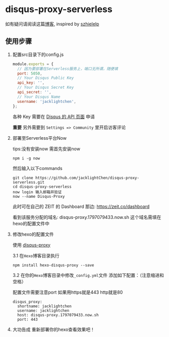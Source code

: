# disqus-proxy-serverless
如有疑问请阅读这篇[博客](https://blog.lightina.cn/2019/12/30/hexo+netlify&serverless+disqus/), inspired by [szhielelp](https://github.com/szhielelp)

## 使用步骤
1. 配置src目录下的config.js
    ``` js
    module.exports = {
      // 因为要部署在Serverless服务上，端口无所谓，随便填
      port: 5050, 
      // Your Disqus Public Key
      api_key: '',
      // Your Disqus Secret Key
      api_secret: '',
      // Your Disqus Name
      username: 'jacklightchen',
    };
    ```
    各种 Key 需要在 [Disqus 的 API 页面](https://disqus.com/api/applications/) 申请

    **重要** 另外需要到 `Settings => Community` 里开启访客评论

2. 部署至Serverless平台Now

    tips:没有安装now 需首先安装now
    ```
    npm i -g now
    ```
    然后输入以下commands
    ``` 
    git clone https://github.com/jacklightChen/disqus-proxy-serverless.git
    cd disqus-proxy-serverless
    now login 输入邮箱并验证
    now --name Disqus-Proxy
    ```
    此时可在自己的 ZEIT 的 Dashboard 那边: https://zeit.co/dashboard

    看到该服务分配的域名: disqus-proxy.1797079433.now.sh 这个域名需填在hexo的配置文件中
    
3. 修改hexo的配置文件
    
    使用 [disqus-proxy](https://github.com/ciqulover/disqus-proxy)
    
    3.1 在`Hexo`博客目录执行
    ```
    npm install hexo-disqus-proxy --save
    ```
    
    3.2 在你的`Hexo`博客目录中修改`_config.yml`文件 添加如下配置：（注意缩进和空格）
    
    配置文件需要注意port 如果用https就是443 http就是80
    ```
    disqus_proxy:
      shortname: jacklightchen
      username: jacklightchen
      host: disqus-proxy.1797079433.now.sh
      port: 443
    ```
    
4. 大功告成 重新部署你的hexo查看效果吧！